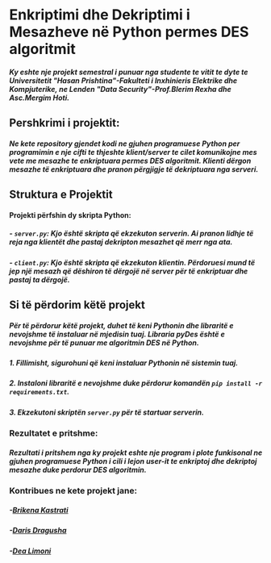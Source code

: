 # Enkriptimi dhe Dekriptimi i Mesazheve në Python permes DES algoritmit

##### Ky eshte nje projekt semestral i punuar nga studente te vitit te dyte te Universitetit "Hasan Prishtina"-Fakulteti i Inxhinieris Elektrike dhe Kompjuterike, ne Lenden "Data Security"-Prof.Blerim Rexha dhe Asc.Mergim Hoti.

## Pershkrimi i projektit: 
##### Ne kete repository gjendet kodi ne gjuhen programuese Python per programimin e nje cifti te thjeshte klient/server te cilet komunikojne mes vete me mesazhe te enkriptuara permes DES algoritmit. Klienti dërgon mesazhe të enkriptuara dhe pranon përgjigje të dekriptuara nga serveri.

## Struktura e Projektit

#### Projekti përfshin dy skripta Python:

##### - `server.py`: Kjo është skripta që ekzekuton serverin. Ai pranon lidhje të reja nga klientët dhe pastaj dekripton mesazhet që merr nga ata.
##### - `client.py`: Kjo është skripta që ekzekuton klientin. Përdoruesi mund të jep një mesazh që dëshiron të dërgojë në server për të enkriptuar dhe pastaj ta dërgojë.


## Si të përdorim këtë projekt
##### Për të përdorur këtë projekt, duhet të keni Pythonin dhe libraritë e nevojshme të instaluar në mjedisin tuaj. Libraria pyDes është e nevojshme për të punuar me algoritmin DES në Python.

##### 1. Fillimisht, sigurohuni që keni instaluar Pythonin në sistemin tuaj.
##### 2. Instaloni libraritë e nevojshme duke përdorur komandën `pip install -r requirements.txt`.
##### 3. Ekzekutoni skriptën `server.py` për të startuar serverin.


### Rezultatet e pritshme:
##### Rezultati i pritshem nga  ky projekt eshte nje program i plote funkisonal ne gjuhen programuese Python i cili i lejon user-it te enkriptoj dhe dekriptoj mesazhe duke perdorur DES algoritmin.


### Kontribues ne kete projekt jane:
##### -[Brikena Kastrati ](https://github.com/brikenakastrati)
##### -[Daris Dragusha ](https://github.com/Daris-Dragusha-2)
##### -[Dea Limoni ](https://github.com/Dea-Limoni-3)

